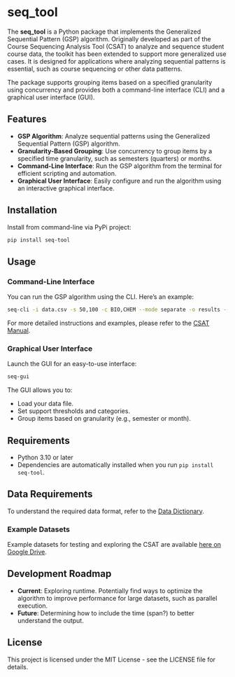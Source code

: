 # seq_tool

The **seq_tool** is a Python package that implements the Generalized Sequential Pattern (GSP) algorithm. Originally developed as part of the Course Sequencing Analysis Tool (CSAT) to analyze and sequence student course data, the toolkit has been extended to support more generalized use cases. It is designed for applications where analyzing sequential patterns is essential, such as course sequencing or other data patterns.

The package supports grouping items based on a specified granularity using concurrency and provides both a command-line interface (CLI) and a graphical user interface (GUI).

## Features

- **GSP Algorithm**: Analyze sequential patterns using the Generalized Sequential Pattern (GSP) algorithm.
- **Granularity-Based Grouping**: Use concurrency to group items by a specified time granularity, such as semesters (quarters) or months.
- **Command-Line Interface**: Run the GSP algorithm from the terminal for efficient scripting and automation.
- **Graphical User Interface**: Easily configure and run the algorithm using an interactive graphical interface.

## Installation

Install from command-line via PyPi project:
```bash
pip install seq-tool
```

## Usage

### Command-Line Interface

You can run the GSP algorithm using the CLI. Here’s an example:

```bash
seq-cli -i data.csv -s 50,100 -c BIO,CHEM --mode separate -o results --concurrency
```

For more detailed instructions and examples, please refer to the [CSAT Manual](https://docs.google.com/document/d/1yb6dg26jO_m0ir80vgfoN9ED0RF3bohMhJi0B3aig8w/edit?usp=sharing).

### Graphical User Interface

Launch the GUI for an easy-to-use interface:

```bash
seq-gui
```

The GUI allows you to:
- Load your data file.
- Set support thresholds and categories.
- Group items based on granularity (e.g., semester or month).

## Requirements

- Python 3.10 or later
- Dependencies are automatically installed when you run `pip install seq-tool`.

## Data Requirements

To understand the required data format, refer to the [Data Dictionary](https://docs.google.com/spreadsheets/d/19fIA5eiZxCav0MiElDoTDvuyinyYroxuJF9LWmQxvNc/edit?usp=sharing).

### Example Datasets

Example datasets for testing and exploring the CSAT are available [here on Google Drive](https://drive.google.com/drive/folders/1hyjKf69IY1wbkWwSl0AzG-wJTITOXlIW?usp=sharing).

## Development Roadmap

- **Current**: Exploring runtime. Potentially find ways to optimize the algorithm to improve performance for large datasets, such as parallel execution.
- **Future**: Determining how to include the time (span?) to better understand the output.

## License

This project is licensed under the MIT License - see the LICENSE file for details.
